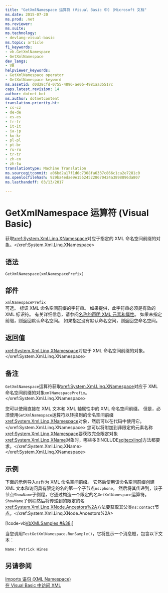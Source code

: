 ```yaml
---
title: "GetXmlNamespace 运算符 (Visual Basic 中) |Microsoft 文档"
ms.date: 2015-07-20
ms.prod: .net
ms.reviewer: 
ms.suite: 
ms.technology:
- devlang-visual-basic
ms.topic: article
f1_keywords:
- vb.GetXmlNamespace
- GetXmlNamespace
dev_langs:
- VB
helpviewer_keywords:
- GetXmlNamespace operator
- GetXmlNamespace keyword
ms.assetid: d0d28cfd-0755-4896-ae0b-4981aa35517c
caps.latest.revision: 14
author: dotnet-bot
ms.author: dotnetcontent
translation.priority.ht:
- cs-cz
- de-de
- es-es
- fr-fr
- it-it
- ja-jp
- ko-kr
- pl-pl
- pt-br
- ru-ru
- tr-tr
- zh-cn
- zh-tw
translationtype: Machine Translation
ms.sourcegitcommit: a06bd2a17f1d6c7308fa6337c866c1ca2e7281c0
ms.openlocfilehash: 929ba4edae9e155245228670424a3898896da807
ms.lasthandoff: 03/13/2017

---
```

# <a name="getxmlnamespace-operator-visual-basic"></a>GetXmlNamespace 运算符 (Visual Basic)
获取<xref:System.Xml.Linq.XNamespace>对应于指定的 XML 命名空间前缀的对象。</xref:System.Xml.Linq.XNamespace>  
  
## <a name="syntax"></a>语法  
  
```  
GetXmlNamespace(xmlNamespacePrefix)  
```  
  
## <a name="parts"></a>部件  
 `xmlNamespacePrefix`  
 可选。 标识 XML 命名空间前缀的字符串。 如果提供，此字符串必须是有效的 XML 标识符。 有关详细信息，请参阅[名称的声明 XML 元素和属性](../../../visual-basic/programming-guide/language-features/xml/names-of-declared-xml-elements-and-attributes.md)。 如果未指定前缀，则返回默认命名空间。 如果指定没有默认命名空间，则返回空命名空间。  
  
## <a name="return-value"></a>返回值  
 <xref:System.Xml.Linq.XNamespace>对应于 XML 命名空间前缀的对象。</xref:System.Xml.Linq.XNamespace>  
  
## <a name="remarks"></a>备注  
 `GetXmlNamespace`运算符获取<xref:System.Xml.Linq.XNamespace>对应于 XML 命名空间前缀的对象`xmlNamespacePrefix`。</xref:System.Xml.Linq.XNamespace>  
  
 您可以使用直接在 XML 文本和 XML 轴属性中的 XML 命名空间前缀。 但是，必须使用`GetXmlNamespace`运算符以转换到的命名空间前缀<xref:System.Xml.Linq.XNamespace>对象，然后可以在代码中使用它。</xref:System.Xml.Linq.XNamespace> 您可以将附加到非限定的元素名称<xref:System.Xml.Linq.XNamespace>要获取完全限定对象<xref:System.Xml.Linq.XName>对象时，哪些多[!INCLUDE[sqltecxlinq](../../../csharp/programming-guide/concepts/linq/includes/sqltecxlinq_md.md)]方法都要求。</xref:System.Xml.Linq.XName> </xref:System.Xml.Linq.XNamespace>  
  
## <a name="example"></a>示例  
 下面的示例导入`ns`作为 XML 命名空间前缀。 它然后使用该命名空间前缀创建 XML 文本和访问具有限定的名的第一个子节点`ns:phone`。 然后将其传递到，该子节点`ShowName`子例程，它通过构造一个限定的名`GetXmlNamespace`运算符。 `ShowName`子例程然后将传递到的限定的名<xref:System.Xml.Linq.XNode.Ancestors%2A>方法要获取其父类`ns:contact`节点。</xref:System.Xml.Linq.XNode.Ancestors%2A>  
  
 [!code-vb[VbXMLSamples #&38;](../../../visual-basic/language-reference/operators/codesnippet/VisualBasic/getxmlnamespace-operator_1.vb)]  
  
 当您调用`TestGetXmlNamespace.RunSample()`，它将显示一个消息框，包含以下文本︰  
  
 `Name: Patrick Hines`  
  
## <a name="see-also"></a>另请参阅  
 [Imports 语句 (XML Namespace)](../../../visual-basic/language-reference/statements/imports-statement-xml-namespace.md)   
 [在 Visual Basic 中访问 XML](../../../visual-basic/programming-guide/language-features/xml/accessing-xml.md)
